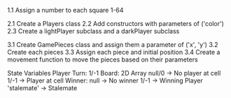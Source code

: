 1.1 Assign a number to each square 1-64

2.1 Create a Players class
    2.2 Add constructors with parameters of ('color')
    2.3 Create a lightPlayer subclass and a darkPlayer subclass

3.1 Create GamePieces class and assign them a parameter of ('x', 'y')
    3.2 Create each pieces 
    3.3 Assign each piece and initial position
    3.4 Create a movement function to move the pieces based on their parameters


State Variables
Player Turn: 1/-1
Board: 2D Array
    null/0 -> No player at cell
    1/-1 -> Player at cell
Winner:
    null -> No winner
    1/-1 -> Winning Player
    'stalemate' -> Stalemate
